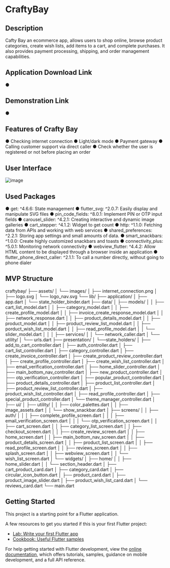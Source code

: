 # CraftyBay

## Description
Cafty Bay an ecommerce app, allows users to shop online, browse product categories, create wish lists, add items to a cart, and complete purchases. It also provides payment processing, shipping, and order management capabilities.

## Application Download Link
● 

## Demonstration Link
● 

## Features of Crafty Bay
● Checking internet connection 
● Light/dark mode 
● Payment gateway 
● Calling customer support via direct caller
● Check whether the user is registered or not before placing an order

## User Interface

![image](https://github.com/BIPLOB-SHIL/Ostad_Flutter_Batch_03-Assignment16/assets/112534902/cc071286-74a4-46c0-98a3-036daa38c349)



## Used Packages

● get: ^4.6.6: State management
● flutter_svg: ^2.0.7: Easily display and manipulate SVG files
● pin_code_fields: ^8.0.1: Implement PIN or OTP input fields
● carousel_slider: ^4.2.1: Creating interactive and dynamic image galleries
● cart_stepper: ^4.1.2: Widget to get count
● http: ^1.1.0: Fetching data from APIs and working with web services
● shared_preferences: ^2.2.1: Storing app settings and small amounts of data.
● smart_snackbars: ^1.0.0: Create highly customized snackbars and toasts 
● connectivity_plus: ^5.0.1: Monitoring network connectivity
● webview_flutter: ^4.4.2: Allow HTML content to be displayed through a browser inside an application 
● flutter_phone_direct_caller: ^2.1.1: To call a number directly, without going to phone dialer

## MVP Structure

craftybay/
├── assets/
│   └── images/
│       ├── internet_connection.png
│       ├── logo.svg
│       └── logo_nav.svg
└── lib/
    ├── application/
    │   ├── app.dart
    │   └── state_holder_binder.dart
    ├── data/
    │   ├── models/
    │   │   ├── cart_list_model.dart
    │   │   ├── category_model.dart
    │   │   ├── create_profile_model.dart
    │   │   ├── invoice_create_response_model.dart
    │   │   ├── network_response.dart
    │   │   ├── product_details_model.dart
    │   │   ├── product_model.dart
    │   │   ├── product_review_list_model.dart
    │   │   ├── porduct_wish_list_model.dart
    │   │   ├── read_profile_model.dart
    │   │   └── slider_model.dart
    │   │ 
    │   ├── services/
    │   │   └── network_caller.dart
    │   └── utility/
    │       └── urls.dart
    ├── presentation/
    │   └──state_holders/
    │       ├── add_to_cart_controller.dart
    │       ├── auth_controller.dart
    │       ├── cart_list_controller.dart
    │       ├── category_controller.dart
    │       ├── create_invoice_controller.dart
    │       ├── create_product_review_controller.dart
    │       ├── create_profile_controller.dart
    │       ├── create_wish_list_controller.dart
    │       ├── email_verification_controller.dart
    │       ├── home_slider_controller.dart
    │       ├── main_bottom_nav_controller.dart
    │       ├── new_product_controller.dart
    │       ├── otp_verification_controller.dart
    │       ├── popular_product_controller.dart
    │       ├── product_details_controller.dart
    │       ├── product_list_controller.dart
    │       ├── product_review_list_controller.dart
    │       ├── product_wish_list_controller.dart
    │       ├── read_profile_controller.dart
    │       ├── special_product_controller.dart
    │       └── theme_manager_controller.dart
    │      
    ├── ui/
    │    ├── utility/
    │    │   ├── color_palettes.dart
    │    │   ├── image_assets.dart
    │    │   └── show_snackbar.dart 
    │    ├── screens/
    │    │   ├── auth/
    │    │   │   ├── complete_profile_screen.dart
    │    │   │   ├── email_verification_screen.dart
    │    │   │   └── otp_verification_screen.dart
    │    │   ├── cart_screen.dart
    │    │   ├── category_list_screen.dart
    │    │   ├── checkout_screen.dart
    │    │   ├── create_review_screen.dart
    │    │   ├── home_screen.dart
    │    │   ├── main_bottom_nav_screen.dart
    │    │   ├── product_details_screen.dart
    │    │   ├── product_list_screen.dart
    │    │   ├── read_profile_screen.dart
    │    │   ├── reviews_screen.dart
    │    │   ├── splash_screen.dart
    │    │   ├── webview_screen.dart
    │    │   └── wish_list_screen.dart
    │    └── widgets/
    │         ├── home/
    │         │   ├── home_slider.dart
    │         │   └── section_header.dart
    │         ├── cart_product_card.dart
    │         ├── category_card.dart
    │         ├── circular_icon_button.dart
    │         ├── product_card.dart
    │         ├── product_image_slider.dart
    │         ├── product_wish_list_card.dart
    │         └── reviews_card.dart
    └── main.dart




## Getting Started

This project is a starting point for a Flutter application.

A few resources to get you started if this is your first Flutter project:

- [Lab: Write your first Flutter app](https://docs.flutter.dev/get-started/codelab)
- [Cookbook: Useful Flutter samples](https://docs.flutter.dev/cookbook)

For help getting started with Flutter development, view the
[online documentation](https://docs.flutter.dev/), which offers tutorials,
samples, guidance on mobile development, and a full API reference.
